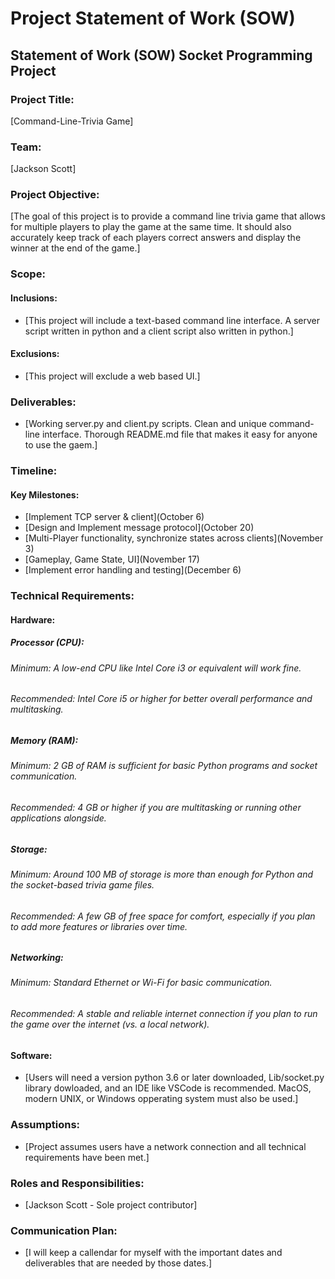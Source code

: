 Project Statement of Work (SOW)
===============================

Statement of Work (SOW) Socket Programming Project
---------------------------------------------------------------

### Project Title:

[Command-Line-Trivia Game]

### Team:

[Jackson Scott]

### Project Objective:

[The goal of this project is to provide a command line trivia game that allows for multiple players to play the game at the same time. It should also accurately keep track of each players correct answers and display the winner at the end of the game.]

### Scope:

#### Inclusions:

-   [This project will include a text-based command line interface. A server script written in python and a client script also written in python.]

#### Exclusions:

-   [This project will exclude a web based UI.]

### Deliverables:

-   [Working server.py and client.py scripts. Clean and unique command-line interface. Thorough README.md file that makes it easy for anyone to use the gaem.]

### Timeline:

#### Key Milestones:

-   [Implement TCP server & client](October 6)
-   [Design and Implement message protocol](October 20)
-   [Multi-Player functionality, synchronize states across clients](November 3)
-   [Gameplay, Game State, UI](November 17)
-   [Implement error handling and testing](December 6) 

### Technical Requirements:

#### Hardware:

##### Processor (CPU):
###### Minimum:  A low-end CPU like Intel Core i3 or equivalent will work fine.
###### Recommended: Intel Core i5 or higher for better overall performance and multitasking.
##### Memory (RAM):
###### Minimum: 2 GB of RAM is sufficient for basic Python programs and socket communication.
###### Recommended: 4 GB or higher if you are multitasking or running other applications alongside.
##### Storage:
###### Minimum: Around 100 MB of storage is more than enough for Python and the socket-based trivia game files.
###### Recommended: A few GB of free space for comfort, especially if you plan to add more features or libraries over time.
##### Networking:
###### Minimum: Standard Ethernet or Wi-Fi for basic communication.
###### Recommended: A stable and reliable internet connection if you plan to run the game over the internet (vs. a local network).

#### Software:

-   [Users will need a version python 3.6 or later downloaded, Lib/socket.py library dowloaded, and an IDE like VSCode is recommended. MacOS, modern UNIX, or Windows opperating system must also be used.]

### Assumptions:

-   [Project assumes users have a network connection and all technical requirements have been met.]

### Roles and Responsibilities:

-   [Jackson Scott - Sole project contributor]

### Communication Plan:

-   [I will keep a callendar for myself with the important dates and deliverables that are needed by those dates.]

